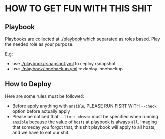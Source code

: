 HOW TO GET FUN WITH THIS SHIT
=======

## Playbook

Playbooks are collected at [./playbook](./playbook) which separated as roles based.
Play the needed role as your purpose.

E.g:
 - use [./playbook/rsnapshot.yml](./playbook/rsnapshot.yml) to deploy rsnapshot
 - use [./playbook/innobackup.yml](./playbook/innobackup.yml) to deploy innobackup

## How to Deploy

Here are some rules must be followed:
- Before apply anything with `ansible`, PLEASE RUN FISRT WITH `--check` option
before actually apply
- Please be noticed that `--limit <host>` must be specified when running `ansible`
because the value of `hosts` at playbook is always `all`. Imaging that someday
you forgot that, this shit playbook will apply to all hosts, and we have to
eat our shit.


